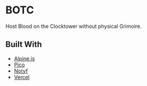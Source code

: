 # BOTC

Host Blood on the Clocktower without physical Grimoire.

## Built With

- [Alpine.js](https://alpinejs.dev/)
- [Pico](https://picocss.com/)
- [Notyf](https://carlosroso.com/notyf/)
- [Vercel](https://vercel.com/)
